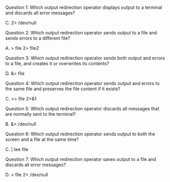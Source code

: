 Question 1:
Which output redirection operator displays output to a terminal and discards all error messages?

C. 2> /dev/null

Question 2:
Which output redirection operator sends output to a file and sends errors to a different file?

A. > file 2> file2

Question 3:
Which output redirection operator sends both output and errors to a file, and creates it or overwrites its contents?

D. &> file

Question 4:
Which output redirection operator sends output and errors to the same file and preserves the file content if it exists?

C. >> file 2>&1

Question 5:
Which output redirection operator discards all messages that are normally sent to the terminal?

B. &> /dev/null

Question 6:
Which output redirection operator sends output to both the screen and a file at the same time?

C. | tee file

Question 7:
Which output redirection operator saves output to a file and discards all error messages?

D. > file 2> /dev/null

